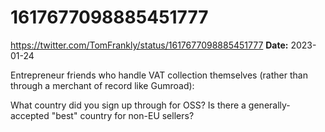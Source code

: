 # 1617677098885451777
https://twitter.com/TomFrankly/status/1617677098885451777
**Date:** 2023-01-24

Entrepreneur friends who handle VAT collection themselves (rather than through a merchant of record like Gumroad):

What country did you sign up through for OSS? Is there a generally-accepted "best" country for non-EU sellers?
